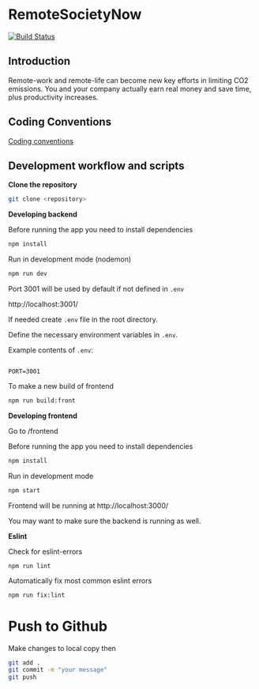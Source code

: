 # RemoteSocietyNow

[![Build Status](https://travis-ci.org/RemoteSocietyNow-ohtu/remotesocietynow.svg?branch=master)](https://travis-ci.org/RemoteSocietyNow-ohtu/remotesocietynow)


## Introduction ##

Remote-work and remote-life can become new key efforts in limiting CO2 emissions.
You and your company actually earn real money and save time, plus productivity increases.

## Coding Conventions ##

[Coding conventions](./docs/conventions.md)

## Development workflow and scripts ##

**Clone the repository**

```bash
git clone <repository>
```

**Developing backend**

Before running the app you need to install dependencies

```bash
npm install
```

Run in development mode (nodemon)

```bash
npm run dev
```

Port 3001 will be used by default if not defined in `.env`

http://localhost:3001/

If needed create `.env` file in the root directory.

Define the necessary environment variables in `.env`.

Example contents of `.env`:

```

PORT=3001

```

To make a new build of frontend

```bash
npm run build:front
```

**Developing frontend**

Go to /frontend

Before running the app you need to install dependencies

```bash
npm install
```

Run in development mode

```bash
npm start
```
Frontend will be running at http://localhost:3000/

You may want to make sure the backend is running as well.

**Eslint**

Check for eslint-errors

`npm run lint`

Automatically fix most common eslint errors

`npm run fix:lint`

# Push to Github

Make changes to local copy then
```bash
git add .
git commit -m "your message"
git push
```



